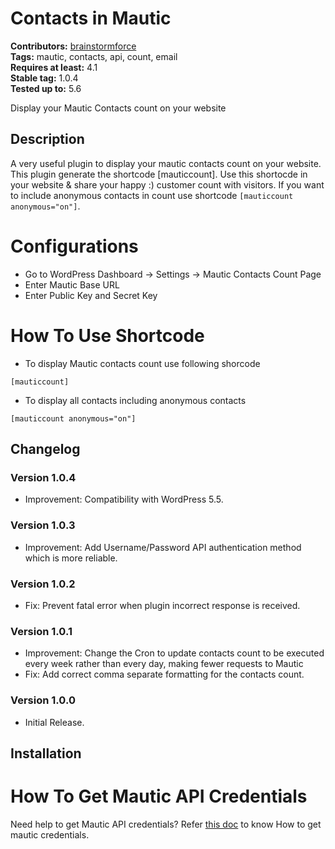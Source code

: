 # Contacts in Mautic #
**Contributors:** [brainstormforce](https://profiles.wordpress.org/brainstormforce)  
**Tags:** mautic, contacts, api, count, email  
**Requires at least:** 4.1  
**Stable tag:** 1.0.4  
**Tested up to:** 5.6  

Display your Mautic Contacts count on your website

## Description ##
A very useful plugin to display your mautic contacts count on your website. This plugin generate the shortcode [mauticcount]. Use this shortocde in your website & share your happy :) customer count with visitors.  If you want to include anonymous contacts in count use shortcode `[mauticcount anonymous="on"]`.

# Configurations

- Go to WordPress Dashboard -> Settings -> Mautic Contacts Count Page
- Enter Mautic Base URL
- Enter Public Key and Secret Key

# How To Use Shortcode

* To display Mautic contacts count use following shorcode

`[mauticcount]`

* To display all contacts including anonymous contacts

`[mauticcount anonymous="on"]`

## Changelog ##

###  Version 1.0.4  ###
- Improvement: Compatibility with WordPress 5.5.

###  Version 1.0.3  ###
- Improvement: Add Username/Password API authentication method which is more reliable.

###  Version 1.0.2  ###
- Fix: Prevent fatal error when plugin incorrect response is received.

###  Version 1.0.1 ###
- Improvement: Change the Cron to update contacts count to be executed every week rather than every day, making fewer requests to Mautic
- Fix: Add correct comma separate formatting for the contacts count.

###  Version 1.0.0 ###
- Initial Release.

## Installation ##
# How To Get Mautic API Credentials 

Need help to get Mautic API credentials? Refer [this doc](https://docs.brainstormforce.com/how-to-get-mautic-api-credentials/) to know How to get mautic credentials.
